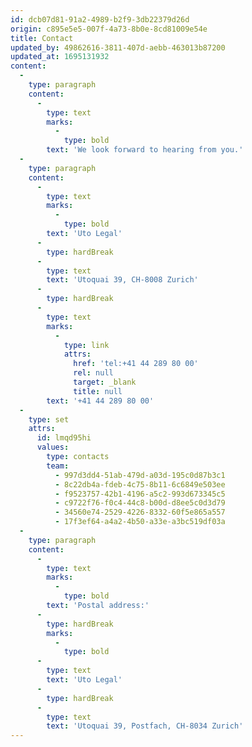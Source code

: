 ```yaml
---
id: dcb07d81-91a2-4989-b2f9-3db22379d26d
origin: c895e5e5-007f-4a73-8b0e-8cd81009e54e
title: Contact
updated_by: 49862616-3811-407d-aebb-463013b87200
updated_at: 1695131932
content:
  -
    type: paragraph
    content:
      -
        type: text
        marks:
          -
            type: bold
        text: 'We look forward to hearing from you.'
  -
    type: paragraph
    content:
      -
        type: text
        marks:
          -
            type: bold
        text: 'Uto Legal'
      -
        type: hardBreak
      -
        type: text
        text: 'Utoquai 39, CH-8008 Zurich'
      -
        type: hardBreak
      -
        type: text
        marks:
          -
            type: link
            attrs:
              href: 'tel:+41 44 289 80 00'
              rel: null
              target: _blank
              title: null
        text: '+41 44 289 80 00'
  -
    type: set
    attrs:
      id: lmqd95hi
      values:
        type: contacts
        team:
          - 997d3dd4-51ab-479d-a03d-195c0d87b3c1
          - 8c22db4a-fdeb-4c75-8b11-6c6849e503ee
          - f9523757-42b1-4196-a5c2-993d673345c5
          - c9722f76-f0c4-44c8-b00d-d8ee5c0d3d79
          - 34560e74-2529-4226-8332-60f5e865a557
          - 17f3ef64-a4a2-4b50-a33e-a3bc519df03a
  -
    type: paragraph
    content:
      -
        type: text
        marks:
          -
            type: bold
        text: 'Postal address:'
      -
        type: hardBreak
        marks:
          -
            type: bold
      -
        type: text
        text: 'Uto Legal'
      -
        type: hardBreak
      -
        type: text
        text: 'Utoquai 39, Postfach, CH-8034 Zurich'
---
```

